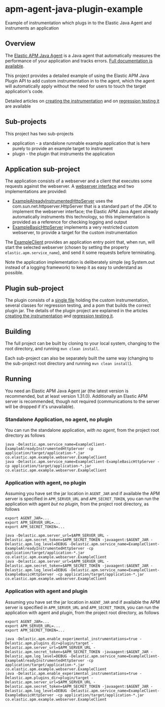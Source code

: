 # apm-agent-java-plugin-example
Example of instrumentation which plugs in to the Elastic Java Agent and instruments an application

## Overview

The [Elastic APM Java Agent](https://github.com/elastic/apm-agent-java/) is a Java agent that automatically measures the performance of your application and tracks errors. [Full documentation is available](https://www.elastic.co/guide/en/apm/agent/java/current/intro.html).

This project provides a detailed example of using the Elastic APM Java Plugin API to add custom instrumentation in to the agent, which the agent will automatically apply without the need for users to touch the target application's code.

Detailed articles on [creating the instrumentation](https://www.elastic.co/blog/create-your-own-instrumentation-with-the-java-agent-plugin) and on [regression testing it](https://www.elastic.co/blog/create-your-own-instrumentation-with-the-java-agent-plugin) are available

## Sub-projects

This project has two sub-projects

* application - a standalone runnable example application that is here purely to provide an example target to instrument  
* plugin - the plugin that instruments the application

## Application sub-project

The application consists of a webserver and a client that executes some requests against the webserver. A [webserver interface](blob/main/application/src/main/java/co/elastic/apm/example/webserver/ExampleHttpServer.java) and two implementations are provided:

* [ExampleAlreadyInstrumentedHttpServer](blob/main/application/src/main/java/co/elastic/apm/example/webserver/ExampleAlreadyInstrumentedHttpServer.java) uses the com.sun.net.httpserver.HttpServer that is a standard part of the JDK to implement the webserver interface; the Elastic APM Java Agent already automatically instruments this technology, so this implementation is provided as a reference for checking logging and output
* [ExampleBasicHttpServer](blob/main/application/src/main/java/co/elastic/apm/example/webserver/ExampleBasicHttpServer.java) implements a very restricted custom webserver, to provide a target for the custom instrumentation

The [ExampleClient](blob/main/application/src/main/java/co/elastic/apm/example/webserver/ExampleClient.java) provides an application entry point that, when run, will start the selected webserver (chosen by setting the property `elastic.apm.service_name`), and send it some requests before terminating.

Note the application implementation is deliberately simple (eg System.out instead of a logging framework) to keep it as easy to understand as possible.

## Plugin sub-project

The plugin consists of a [single file](blob/main/plugin/src/main/java/co/elastic/apm/example/webserver/plugin/ExampleHttpServerInstrumentation.java) holding the custom instrumentation, several classes for regression testing, and a pom that builds the correct plugin jar. The details of the plugin project are explained in the articles [creating the instrumentation](https://www.elastic.co/blog/create-your-own-instrumentation-with-the-java-agent-plugin) and [regression testing it](https://www.elastic.co/blog/create-your-own-instrumentation-with-the-java-agent-plugin).

## Building

The full project can be built by cloning to your local system, changing to the root directory, and running `mvn clean install`.

Each sub-project can also be separately built the same way (changing to the sub-project root directory and running `mvn clean install`).

## Running

You need an Elastic APM Java Agent jar (the latest version is recommended, but at least version 1.31.0). Additionally an Elastic APM server is recommended, though not required (communications to the server will be dropped if it's unavailable).

### Standalone Application, no agent, no plugin

You can run the standalone application, *with no agent*, from the project root directory as follows

```aidl
java -Delastic.apm.service_name=ExampleClient-ExampleAlreadyInstrumentedHttpServer -cp application/target/application-*.jar co.elastic.apm.example.webserver.ExampleClient
java -Delastic.apm.service_name=ExampleClient-ExampleBasicHttpServer -cp application/target/application-*.jar co.elastic.apm.example.webserver.ExampleClient
```

### Application with agent, no plugin

Assuming you have set the jar location in `AGENT_JAR` and if available the APM server is specified in `APM_SERVER_URL` and `APM_SECRET_TOKEN`, you can run the application with agent *but no plugin*, from the project root directory, as follows

```aidl
export AGENT_JAR=...
export APM_SERVER_URL=...
export APM_SECRET_TOKEN=...

java -Delastic.apm.server_url=$APM_SERVER_URL -Delastic.apm.secret_token=$APM_SECRET_TOKEN -javaagent:$AGENT_JAR -Delastic.apm.log_level=DEBUG -Delastic.apm.service_name=ExampleClient-ExampleAlreadyInstrumentedHttpServer -cp application/target/application-*.jar co.elastic.apm.example.webserver.ExampleClient
java -Delastic.apm.server_url=$APM_SERVER_URL -Delastic.apm.secret_token=$APM_SECRET_TOKEN -javaagent:$AGENT_JAR -Delastic.apm.log_level=DEBUG -Delastic.apm.service_name=ExampleClient-ExampleBasicHttpServer -cp application/target/application-*.jar co.elastic.apm.example.webserver.ExampleClient
```

### Application with agent and plugin

Assuming you have set the jar location in `AGENT_JAR` and if available the APM server is specified in `APM_SERVER_URL` and `APM_SECRET_TOKEN`, you can run the application with agent and plugin, from the project root directory, as follows

```aidl
export AGENT_JAR=...
export APM_SERVER_URL=...
export APM_SECRET_TOKEN=...

java -Delastic.apm.enable_experimental_instrumentations=true -Delastic.apm.plugins_dir=plugin/target -Delastic.apm.server_url=$APM_SERVER_URL -Delastic.apm.secret_token=$APM_SECRET_TOKEN -javaagent:$AGENT_JAR -Delastic.apm.log_level=DEBUG -Delastic.apm.service_name=ExampleClient-ExampleAlreadyInstrumentedHttpServer -cp application/target/application-*.jar co.elastic.apm.example.webserver.ExampleClient
java -Delastic.apm.enable_experimental_instrumentations=true -Delastic.apm.plugins_dir=plugin/target -Delastic.apm.server_url=$APM_SERVER_URL -Delastic.apm.secret_token=$APM_SECRET_TOKEN -javaagent:$AGENT_JAR -Delastic.apm.log_level=DEBUG -Delastic.apm.service_name=ExampleClient-ExampleBasicHttpServer -cp application/target/application-*.jar co.elastic.apm.example.webserver.ExampleClient
```
